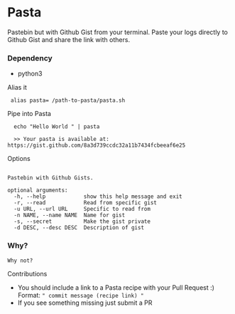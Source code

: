 # Pasta
Pastebin but with Github Gist from your terminal. Paste your logs directly to Github Gist and share the link with others.

### Dependency
  * python3

Alias it
```
 alias pasta= /path-to-pasta/pasta.sh
```
Pipe into Pasta
```
  echo "Hello World " | pasta

  >> Your pasta is available at: https://gist.github.com/8a3d739ccdc32a11b7434fcbeeaf6e25

```

Options
```

Pastebin with Github Gists.

optional arguments:
  -h, --help            show this help message and exit
  -r, --read            Read from specific gist
  -u URL, --url URL     Specific to read from
  -n NAME, --name NAME  Name for gist
  -s, --secret          Make the gist private
  -d DESC, --desc DESC  Description of gist
```

### Why?

```
Why not?
```

Contributions
  * You should include a link to a Pasta recipe with your Pull Request :)
    Format: ```" commit message (recipe link) "```
  * If you see something missing just submit a PR
